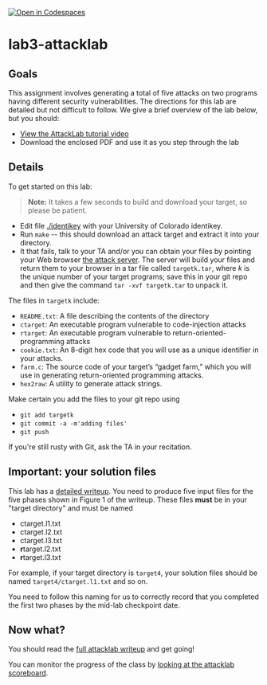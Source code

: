 [![Open in Codespaces](https://classroom.github.com/assets/launch-codespace-f4981d0f882b2a3f0472912d15f9806d57e124e0fc890972558857b51b24a6f9.svg)](https://classroom.github.com/open-in-codespaces?assignment_repo_id=10285690)
# lab3-attacklab

## Goals
This assignment involves generating a total of five attacks on two programs having different security vulnerabilities.  The directions for this lab are detailed but not difficult to follow. We give a brief overview of the lab below, but you should:

* [View the AttackLab tutorial video](https://www.youtube.com/watch?v=ogqpJj_YQGQ)
* Download the enclosed PDF and use it as you step through the lab

## Details

To get started on this lab:

> **Note:** It takes a few seconds to build and download your target, so please be patient.
* Edit file [./identikey](./identikey) with your University of Colorado identikey.
* Run `make` -- this should download an attack target and extract it into your directory.
* It that fails, talk to your TA and/or you can obtain your files by pointing your Web browser [the attack server](http://cs2400.cs.colorado.edu:15513/). The server will build your files and return them to your browser in a tar file called `targetk.tar`, where *k* is the unique number of your target programs; save this in your git repo and then give the command `tar -xvf targetk.tar` to unpack it.

The files in `targetk` include:
* `README.txt`: A file describing the contents of the directory
* `ctarget`: An executable program vulnerable to code-injection attacks
* `rtarget`: An executable program vulnerable to return-oriented-programming attacks
* `cookie.txt`: An 8-digit hex code that you will use as a unique identifier in your attacks.
* `farm.c`: The source code of your target’s “gadget farm,” which you will use in generating return-oriented programming attacks.
* `hex2raw`: A utility to generate attack strings.

Make certain you add the files to your git repo using
* `git add targetk`
* `git commit -a -m'adding files'`
* `git push`

If you're still rusty with Git, ask the TA in your recitation.

## Important: your solution files

This lab has a [detailed writeup](attacklab.pdf). You need to produce five input files for the five phases shown in Figure 1 of the writeup. These files **must** be in your "target directory" and must be named
* ctarget.l1.txt
* ctarget.l2.txt
* ctarget.l3.txt
* **r**target.l2.txt
* **r**target.l3.txt

For example, if your target directory is `target4`, your solution
files should be named `target4/ctarget.l1.txt` and so on.

You need to follow this naming for us to correctly record that you completed
the first two phases by the mid-lab checkpoint date.

## Now what?

You should read the [full attacklab writeup](attacklab.pdf) and get going!

You can monitor the progress of the class by [looking at the attacklab scoreboard](http://cs2400.cs.colorado.edu:15513/scoreboard).
